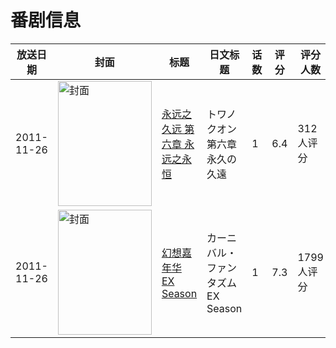# 番剧信息

|放送日期|封面|标题|日文标题|话数|评分|评分人数|
|---|---|---|---|---|---|---|
|2011-11-26|<img src="//lain.bgm.tv/pic/cover/c/af/77/47729_2Yu50.jpg" alt="封面" style="width:150px;height:200px;object-fit:cover;">|[永远之久远 第六章 永远之永恒](https://bangumi.tv/subject/47729)|トワノクオン 第六章 永久の久遠|1|6.4|312人评分|
|2011-11-26|<img src="//lain.bgm.tv/pic/cover/c/74/94/52353_rvmrr.jpg" alt="封面" style="width:150px;height:200px;object-fit:cover;">|[幻想嘉年华 EX Season](https://bangumi.tv/subject/52353)|カーニバル・ファンタズム EX Season|1|7.3|1799人评分|
